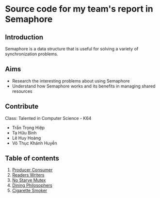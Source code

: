 # Source code for my team's report in Semaphore

## Introduction
Semaphore is a data structure that is useful for solving a variety of synchronization problems.

## Aims
+ Research the interesting problems about using Semaphore
+ Understand how Semaphore works and its benefits in managing shared resources

## Contribute
Class: Talented in Computer Science - K64
+ Trần Trọng Hiệp
+ Tạ Hữu Bình
+ Lê Huy Hoàng
+ Võ Thục Khánh Huyền

## Table of contents
1. [Producer Consumer](https://github.com/vothuckhanhhuyen/OSProject/tree/master/P02_Semaphore/01ProducerConsumer)
2. [Readers Writers](https://github.com/vothuckhanhhuyen/OSProject/tree/master/P02_Semaphore/02ReadersWriters)
3. [No Starve Mutex](https://github.com/vothuckhanhhuyen/OSProject/tree/master/P02_Semaphore/03NoStarveMutex)
4. [Dining Philosophers](https://github.com/vothuckhanhhuyen/OSProject/tree/master/P02_Semaphore/04DiningPhilosophers)
5. [Cigarette Smoker](https://github.com/vothuckhanhhuyen/OSProject/tree/master/P02_Semaphore/05CigaretteSmoker)

